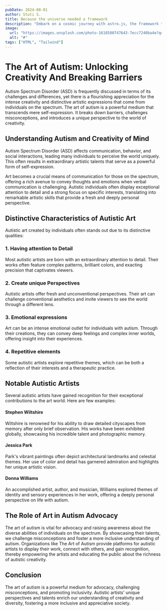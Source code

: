 ```yaml
---
pubDate: 2024-08-01
author: Stuti S.
title: Because the universe needed a framework
description: "Embark on a cosmic journey with astro.js, the framework that makes interstellar development a breeze. Pair it with Tailwind CSS for a design that's out of this world"
image:
  url: "https://images.unsplash.com/photo-1618580747643-7ecc7240ba4e?q=80&w=2787&auto=format&fit=crop&ixlib=rb-4.0.3&ixid=M3wxMjA3fDB8MHxwaG90by1wYWdlfHx8fGVufDB8fHx8fA%3D%3D"
  alt: "#"
tags: ["HTML", "Tailwind"]
---
```



# The Art of Autism: Unlocking Creativity And Breaking Barriers

Autism Spectrum Disorder (ASD) is frequently discussed in terms of its challenges and differences, yet there is a flourishing appreciation for the intense creativity and distinctive artistic expressions that come from individuals on the spectrum. The art of autism is a powerful medium that transcends mere self-expression. It breaks down barriers, challenges misconceptions, and introduces a unique perspective to the world of creativity.

## Understanding Autism and Creativity of Mind
Autism Spectrum Disorder (ASD) affects communication, behavior, and social interactions, leading many individuals to perceive the world uniquely. This often results in extraordinary artistic talents that serve as a powerful form of self-expression.

Art becomes a crucial means of communication for those on the spectrum, offering a rich avenue to convey thoughts and emotions when verbal communication is challenging. Autistic individuals often display exceptional attention to detail and a strong focus on specific interests, translating into remarkable artistic skills that provide a fresh and deeply personal perspective.

## Distinctive Characteristics of Autistic Art
Autistic art created by individuals often stands out due to its distinctive qualities:

### 1. Having attention to Detail
Most autistic artists are born with an extraordinary attention to detail. Their works often feature complex patterns, brilliant colors, and exacting precision that captivates viewers.

### 2. Create unique Perspectives 
Autistic artists offer fresh and unconventional perspectives. Their art can challenge conventional aesthetics and invite viewers to see the world through a different lens.

### 3. Emotional expressions 
Art can be an intense emotional outlet for individuals with autism. Through their creations, they can convey deep feelings and complex inner worlds, offering insight into their experiences.

### 4. Repetitive elements
Some autistic artists explore repetitive themes, which can be both a reflection of their interests and a therapeutic practice.

## Notable Autistic Artists
Several autistic artists have gained recognition for their exceptional contributions to the art world. Here are few examples: 

#### Stephen Wiltshire
Wiltshire is renowned for his ability to draw detailed cityscapes from memory after only brief observation. His works have been exhibited globally, showcasing his incredible talent and photographic memory.

#### Jessica Park
Park's vibrant paintings often depict architectural landmarks and celestial themes. Her use of color and detail has garnered admiration and highlights her unique artistic vision.

#### Donna Williams
An accomplished artist, author, and musician, Williams explored themes of identity and sensory experiences in her work, offering a deeply personal perspective on life with autism.

## The Role of Art in Autism Advocacy
The art of autism is vital for advocacy and raising awareness about the diverse abilities of individuals on the spectrum. By showcasing their talents, we challenge misconceptions and foster a more inclusive understanding of autism. Organizations like The Art of Autism provide platforms for autistic artists to display their work, connect with others, and gain recognition, thereby empowering the artists and educating the public about the richness of autistic creativity.

## Conclusion
The art of autism is a powerful medium for advocacy, challenging misconceptions, and promoting inclusivity. Autistic artists' unique perspectives and talents enrich our understanding of creativity and diversity, fostering a more inclusive and appreciative society.














